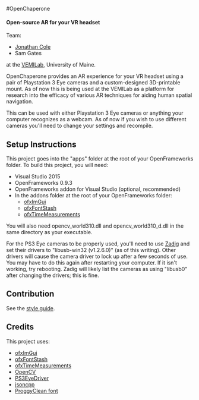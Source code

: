 #OpenChaperone

#### Open-source AR for your VR headset

Team:
- [Jonathan Cole](joncole.me)
- Sam Gates

at the [VEMILab](vemilab.org), University of Maine.

OpenChaperone provides an AR experience for your VR headset using a pair of Playstation 3 Eye cameras
and a custom-designed 3D-printable mount. As of now this is being used at the VEMILab as a platform 
for research into the efficacy of various AR techniques for aiding human spatial navigation.

This can be used with either Playstation 3 Eye cameras or anything your computer recognizes as a
webcam. As of now if you wish to use different cameras you'll need to change your settings and
recompile.


## Setup Instructions
This project goes into the "apps" folder at the root of your OpenFrameworks folder.
To build this project, you will need:
- Visual Studio 2015
- OpenFrameworks 0.9.3
- OpenFrameworks addon for Visual Studio (optional, recommended)
- In the addons folder at the root of your OpenFrameworks folder:
	* [ofxImGui](https://github.com/jvcleave/ofxImGui)
	* [ofxFontStash](https://github.com/armadillu/ofxFontStash)
	* [ofxTimeMeasurements](https://github.com/armadillu/ofxTimeMeasurements)

You will also need opencv_world310.dll and opencv_world310_d.dll in the same directory as your executable.

For the PS3 Eye cameras to be properly used, you'll need to use [Zadig](http://zadig.akeo.ie/) and set their
drivers to "libusb-win32 (v1.2.6.0)" (as of this writing). Other drivers will cause the camera driver to lock 
up after a few seconds of use. You may have to do this again after restarting your computer. If it isn't
working, try rebooting. Zadig will likely list the cameras as using "libusb0" after changing the drivers;
this is fine.


## Contribution
See the [style guide](style_guide.md).


## Credits
This project uses:
- [ofxImGui](https://github.com/jvcleave/ofxImGui)
- [ofxFontStash](https://github.com/armadillu/ofxFontStash)
- [ofxTimeMeasurements](https://github.com/armadillu/ofxTimeMeasurements)
- [OpenCV](http://opencv.org/)
- [PS3EyeDriver](https://github.com/inspirit/PS3EYEDriver)
- [jsoncpp](https://github.com/open-source-parsers/jsoncpp)
- [ProggyClean font](http://www.proggyfonts.net/)
